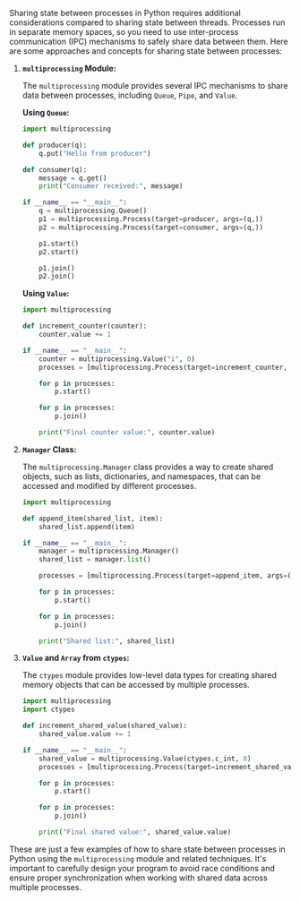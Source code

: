 Sharing state between processes in Python requires additional considerations compared to sharing state between threads. Processes run in separate memory spaces, so you need to use inter-process communication (IPC) mechanisms to safely share data between them. Here are some approaches and concepts for sharing state between processes:

1. **`multiprocessing` Module:**

   The `multiprocessing` module provides several IPC mechanisms to share data between processes, including `Queue`, `Pipe`, and `Value`.

   **Using `Queue`:**
   ```python
   import multiprocessing

   def producer(q):
       q.put("Hello from producer")

   def consumer(q):
       message = q.get()
       print("Consumer received:", message)

   if __name__ == "__main__":
       q = multiprocessing.Queue()
       p1 = multiprocessing.Process(target=producer, args=(q,))
       p2 = multiprocessing.Process(target=consumer, args=(q,))

       p1.start()
       p2.start()

       p1.join()
       p2.join()
   ```

   **Using `Value`:**
   ```python
   import multiprocessing

   def increment_counter(counter):
       counter.value += 1

   if __name__ == "__main__":
       counter = multiprocessing.Value("i", 0)
       processes = [multiprocessing.Process(target=increment_counter, args=(counter,)) for _ in range(5)]

       for p in processes:
           p.start()

       for p in processes:
           p.join()

       print("Final counter value:", counter.value)
   ```

2. **`Manager` Class:**

   The `multiprocessing.Manager` class provides a way to create shared objects, such as lists, dictionaries, and namespaces, that can be accessed and modified by different processes.

   ```python
   import multiprocessing

   def append_item(shared_list, item):
       shared_list.append(item)

   if __name__ == "__main__":
       manager = multiprocessing.Manager()
       shared_list = manager.list()

       processes = [multiprocessing.Process(target=append_item, args=(shared_list, i)) for i in range(5)]

       for p in processes:
           p.start()

       for p in processes:
           p.join()

       print("Shared list:", shared_list)
   ```

3. **`Value` and `Array` from `ctypes`:**

   The `ctypes` module provides low-level data types for creating shared memory objects that can be accessed by multiple processes.

   ```python
   import multiprocessing
   import ctypes

   def increment_shared_value(shared_value):
       shared_value.value += 1

   if __name__ == "__main__":
       shared_value = multiprocessing.Value(ctypes.c_int, 0)
       processes = [multiprocessing.Process(target=increment_shared_value, args=(shared_value,)) for _ in range(5)]

       for p in processes:
           p.start()

       for p in processes:
           p.join()

       print("Final shared value:", shared_value.value)
   ```

These are just a few examples of how to share state between processes in Python using the `multiprocessing` module and related techniques. It's important to carefully design your program to avoid race conditions and ensure proper synchronization when working with shared data across multiple processes.
